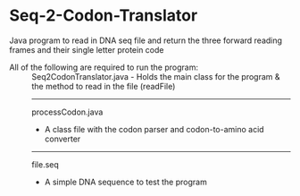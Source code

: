 # Seq-2-Codon-Translator
Java program to read in DNA seq file and return the three forward reading frames and their single letter protein code


<dl>

<dt> All of the following are required to run the program: </dt>

<dd>
  Seq2CodonTranslator.java
  - Holds the main class for the program & the method to read in the file (readFile) 
  
  ---

 processCodon.java
- A class file with the codon parser and codon-to-amino acid converter

---

 file.seq
- A simple DNA sequence to test the program </dd>
